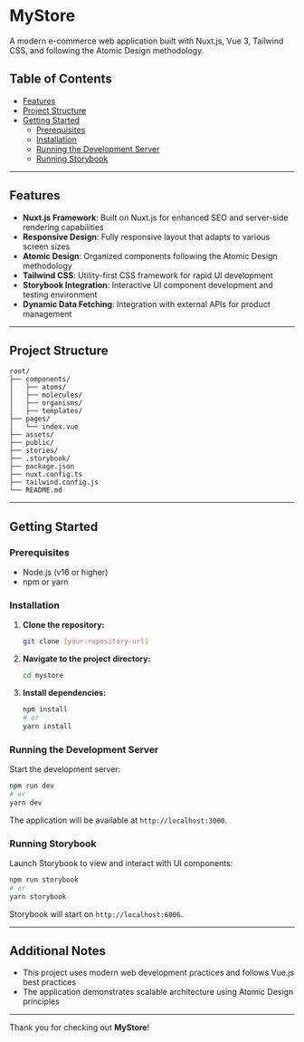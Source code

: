 # **MyStore**

A modern e-commerce web application built with Nuxt.js, Vue 3, Tailwind CSS, and following the Atomic Design methodology.

## **Table of Contents**

- [Features](#features)
- [Project Structure](#project-structure)
- [Getting Started](#getting-started)
  - [Prerequisites](#prerequisites)
  - [Installation](#installation)
  - [Running the Development Server](#running-the-development-server)
  - [Running Storybook](#running-storybook)

---

## **Features**

- **Nuxt.js Framework**: Built on Nuxt.js for enhanced SEO and server-side rendering capabilities
- **Responsive Design**: Fully responsive layout that adapts to various screen sizes
- **Atomic Design**: Organized components following the Atomic Design methodology
- **Tailwind CSS**: Utility-first CSS framework for rapid UI development
- **Storybook Integration**: Interactive UI component development and testing environment
- **Dynamic Data Fetching**: Integration with external APIs for product management

---

## **Project Structure**

```
root/
├── components/
│   ├── atoms/
│   ├── molecules/
│   ├── organisms/
│   ├── templates/
├── pages/
│   └── index.vue
├── assets/
├── public/
├── stories/
├── .storybook/
├── package.json
├── nuxt.config.ts
├── tailwind.config.js
└── README.md
```

---

## **Getting Started**

### **Prerequisites**

- Node.js (v16 or higher)
- npm or yarn

### **Installation**

1. **Clone the repository:**

   ```bash
   git clone [your-repository-url]
   ```

2. **Navigate to the project directory:**

   ```bash
   cd mystore
   ```

3. **Install dependencies:**

   ```bash
   npm install
   # or
   yarn install
   ```

### **Running the Development Server**

Start the development server:

```bash
npm run dev
# or
yarn dev
```

The application will be available at `http://localhost:3000`.

### **Running Storybook**

Launch Storybook to view and interact with UI components:

```bash
npm run storybook
# or
yarn storybook
```

Storybook will start on `http://localhost:6006`.

---

## **Additional Notes**

- This project uses modern web development practices and follows Vue.js best practices
- The application demonstrates scalable architecture using Atomic Design principles

---

Thank you for checking out **MyStore**!